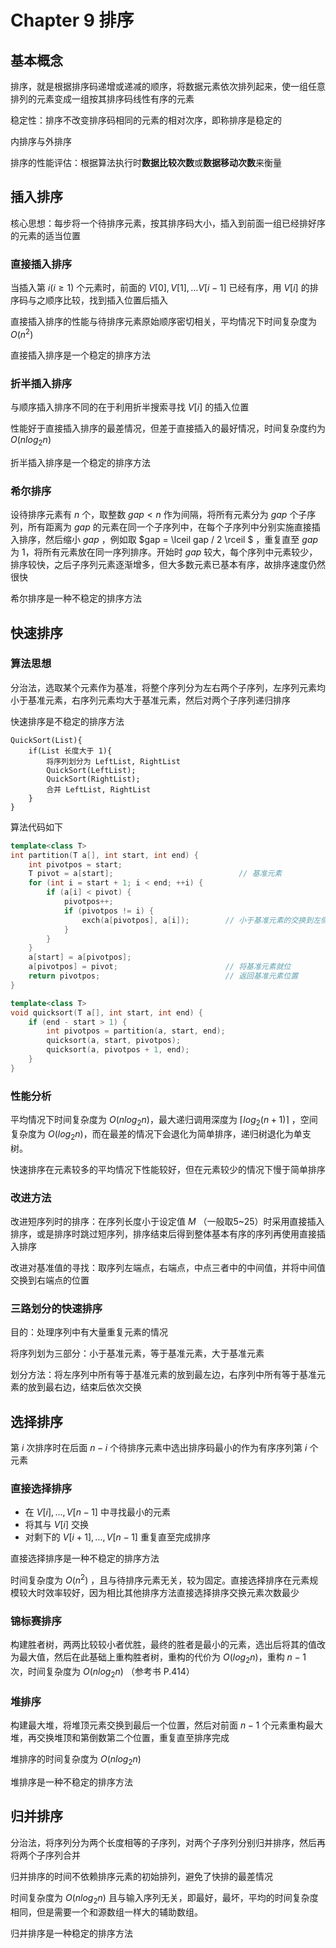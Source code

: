 # Chapter 9 排序

## 基本概念

排序，就是根据排序码递增或递减的顺序，将数据元素依次排列起来，使一组任意排列的元素变成一组按其排序码线性有序的元素

稳定性：排序不改变排序码相同的元素的相对次序，即称排序是稳定的

内排序与外排序

排序的性能评估：根据算法执行时**数据比较次数**或**数据移动次数**来衡量

## 插入排序

核心思想：每步将一个待排序元素，按其排序码大小，插入到前面一组已经排好序的元素的适当位置

### 直接插入排序

当插入第 $i(i \geqslant 1)$ 个元素时，前面的 $V[0],V[1],\dots V[i-1]$ 已经有序，用 $V[i]$ 的排序码与之顺序比较，找到插入位置后插入

直接插入排序的性能与待排序元素原始顺序密切相关，平均情况下时间复杂度为 $O(n^2)$

直接插入排序是一个稳定的排序方法

### 折半插入排序

与顺序插入排序不同的在于利用折半搜索寻找 $V[i]$ 的插入位置

性能好于直接插入排序的最差情况，但差于直接插入的最好情况，时间复杂度约为 $O(n log_{2} n)$

折半插入排序是一个稳定的排序方法

### 希尔排序

设待排序元素有 $n$ 个，取整数 $gap < n$ 作为间隔，将所有元素分为 $gap$ 个子序列，所有距离为 $gap$ 的元素在同一个子序列中，在每个子序列中分别实施直接插入排序，然后缩小 $gap$ ，例如取 $gap = \lceil gap / 2 \rceil $ ，重复直至 $gap$ 为 1，将所有元素放在同一序列排序。开始时 $gap$ 较大，每个序列中元素较少，排序较快，之后子序列元素逐渐增多，但大多数元素已基本有序，故排序速度仍然很快

希尔排序是一种不稳定的排序方法

## 快速排序

### 算法思想

分治法，选取某个元素作为基准，将整个序列分为左右两个子序列，左序列元素均小于基准元素，右序列元素均大于基准元素，然后对两个子序列递归排序

快速排序是不稳定的排序方法

```wei
QuickSort(List){
    if(List 长度大于 1){
        将序列划分为 LeftList, RightList
        QuickSort(LeftList);
        QuickSort(RightList);
        合并 LeftList, RightList
    }
}
```

算法代码如下

```c++
template<class T>
int partition(T a[], int start, int end) {
    int pivotpos = start;
    T pivot = a[start];                            // 基准元素
    for (int i = start + 1; i < end; ++i) {
        if (a[i] < pivot) {
            pivotpos++;
            if (pivotpos != i) {
                exch(a[pivotpos], a[i]);        // 小于基准元素的交换到左侧
            }
        }
    }
    a[start] = a[pivotpos];
    a[pivotpos] = pivot;                        // 将基准元素就位
    return pivotpos;                            // 返回基准元素位置
}

template<class T>
void quicksort(T a[], int start, int end) {
    if (end - start > 1) {
        int pivotpos = partition(a, start, end);
        quicksort(a, start, pivotpos);
        quicksort(a, pivotpos + 1, end);
    }
}
```

### 性能分析

平均情况下时间复杂度为 $O(n log_{2} n)$，最大递归调用深度为 $\lceil log_{2}(n+1) \rceil$ ，空间复杂度为 $O(log_2{n})$，而在最差的情况下会退化为简单排序，递归树退化为单支树。

快速排序在元素较多的平均情况下性能较好，但在元素较少的情况下慢于简单排序

### 改进方法

改进短序列时的排序：在序列长度小于设定值 $M$ （一般取5~25）时采用直接插入排序，或是排序时跳过短序列，排序结束后得到整体基本有序的序列再使用直接插入排序

改进对基准值的寻找：取序列左端点，右端点，中点三者中的中间值，并将中间值交换到右端点的位置

### 三路划分的快速排序

目的：处理序列中有大量重复元素的情况

将序列划为三部分：小于基准元素，等于基准元素，大于基准元素

划分方法：将左序列中所有等于基准元素的放到最左边，右序列中所有等于基准元素的放到最右边，结束后依次交换

## 选择排序

第 $i$ 次排序时在后面 $n-i$ 个待排序元素中选出排序码最小的作为有序序列第 $i$ 个元素

### 直接选择排序

- 在 $V[i], \dots ,V[n - 1]$ 中寻找最小的元素
- 将其与 $V[i]$ 交换
- 对剩下的 $V[i+1], \dots , V[n-1]$ 重复直至完成排序

直接选择排序是一种不稳定的排序方法

时间复杂度为 $O(n^2)$ ，且与待排序元素无关，较为固定。直接选择排序在元素规模较大时效率较好，因为相比其他排序方法直接选择排序交换元素次数最少

### 锦标赛排序

构建胜者树，两两比较较小者优胜，最终的胜者是最小的元素，选出后将其的值改为最大值，然后在此基础上重构胜者树，重构的代价为 $O(log_{2} n)$，重构 $n-1$ 次，时间复杂度为 $O(n log_{2} n)$ （参考书 P.414）

### 堆排序

构建最大堆，将堆顶元素交换到最后一个位置，然后对前面 $n-1$ 个元素重构最大堆，再交换堆顶和第倒数第二个位置，重复直至排序完成

堆排序的时间复杂度为 $O(n log_{2} n)$

堆排序是一种不稳定的排序方法

## 归并排序

分治法，将序列分为两个长度相等的子序列，对两个子序列分别归并排序，然后再将两个子序列合并

归并排序的时间不依赖排序元素的初始排列，避免了快排的最差情况

时间复杂度为 $O(n log_{2} n)$ 且与输入序列无关，即最好，最坏，平均的时间复杂度相同，但是需要一个和源数组一样大的辅助数组。

归并排序是一种稳定的排序方法
